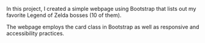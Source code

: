 In this project, I created a simple webpage using Bootstrap that lists out my favorite
Legend of Zelda bosses (10 of them). 

The webpage employs the card class in Bootstrap as well as responsive and accessibility practices. 
